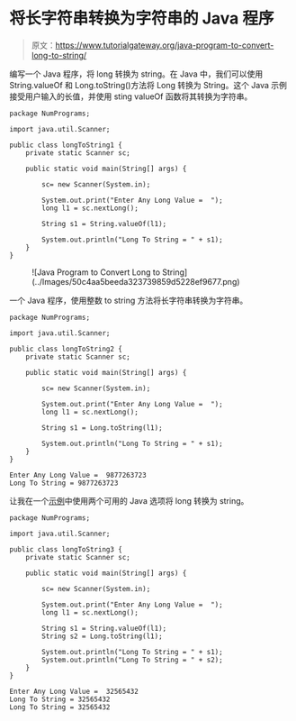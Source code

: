 # 将长字符串转换为字符串的 Java 程序

> 原文：<https://www.tutorialgateway.org/java-program-to-convert-long-to-string/>

编写一个 Java 程序，将 long 转换为 string。在 Java 中，我们可以使用 String.valueOf 和 Long.toString()方法将 Long 转换为 String。这个 Java 示例接受用户输入的长值，并使用 sting valueOf 函数将其转换为字符串。

```
package NumPrograms;

import java.util.Scanner;

public class longToString1 {
	private static Scanner sc;	

	public static void main(String[] args) {

		sc= new Scanner(System.in);	

		System.out.print("Enter Any Long Value =  ");
		long l1 = sc.nextLong();

		String s1 = String.valueOf(l1);

		System.out.println("Long To String = " + s1);
	}
}
```

<figure class="wp-block-image size-large">![Java Program to Convert Long to String](../Images/50c4aa5beeda323739859d5228ef9677.png)</figure>

一个 Java 程序，使用整数 to string 方法将长字符串转换为字符串。

```
package NumPrograms;

import java.util.Scanner;

public class longToString2 {
	private static Scanner sc;	

	public static void main(String[] args) {

		sc= new Scanner(System.in);	

		System.out.print("Enter Any Long Value =  ");
		long l1 = sc.nextLong();

		String s1 = Long.toString(l1);

		System.out.println("Long To String = " + s1);
	}
}
```

```
Enter Any Long Value =  9877263723
Long To String = 9877263723
```

让我在一个[示例](https://www.tutorialgateway.org/learn-java-programs/)中使用两个可用的 Java 选项将 long 转换为 string。

```
package NumPrograms;

import java.util.Scanner;

public class longToString3 {
	private static Scanner sc;	

	public static void main(String[] args) {

		sc= new Scanner(System.in);	

		System.out.print("Enter Any Long Value =  ");
		long l1 = sc.nextLong();

		String s1 = String.valueOf(l1);	
		String s2 = Long.toString(l1);

		System.out.println("Long To String = " + s1);
		System.out.println("Long To String = " + s2);
	}
}
```

```
Enter Any Long Value =  32565432
Long To String = 32565432
Long To String = 32565432
```